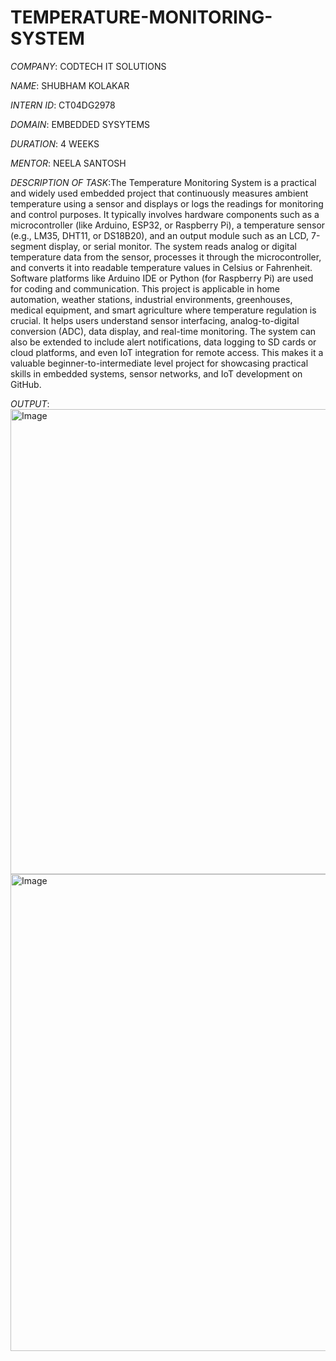# TEMPERATURE-MONITORING-SYSTEM

*COMPANY*: CODTECH IT SOLUTIONS

*NAME*: SHUBHAM KOLAKAR

*INTERN ID*: CT04DG2978

*DOMAIN*: EMBEDDED SYSYTEMS

*DURATION*: 4 WEEKS

*MENTOR*: NEELA SANTOSH

*DESCRIPTION OF TASK*:The Temperature Monitoring System is a practical and widely used embedded project that continuously measures ambient temperature using a sensor and displays or logs the readings for monitoring and control purposes. It typically involves hardware components such as a microcontroller (like Arduino, ESP32, or Raspberry Pi), a temperature sensor (e.g., LM35, DHT11, or DS18B20), and an output module such as an LCD, 7-segment display, or serial monitor. The system reads analog or digital temperature data from the sensor, processes it through the microcontroller, and converts it into readable temperature values in Celsius or Fahrenheit. Software platforms like Arduino IDE or Python (for Raspberry Pi) are used for coding and communication. This project is applicable in home automation, weather stations, industrial environments, greenhouses, medical equipment, and smart agriculture where temperature regulation is crucial. It helps users understand sensor interfacing, analog-to-digital conversion (ADC), data display, and real-time monitoring. The system can also be extended to include alert notifications, data logging to SD cards or cloud platforms, and even IoT integration for remote access. This makes it a valuable beginner-to-intermediate level project for showcasing practical skills in embedded systems, sensor networks, and IoT development on GitHub.

*OUTPUT*:
<img width="1351" height="744" alt="Image" src="https://github.com/user-attachments/assets/59de96ea-83de-4dd0-a035-477a7520fbf4" />
<img width="1350" height="763" alt="Image" src="https://github.com/user-attachments/assets/3c6fcc2f-08fd-40d2-adbb-1f5f98537ffa" />

